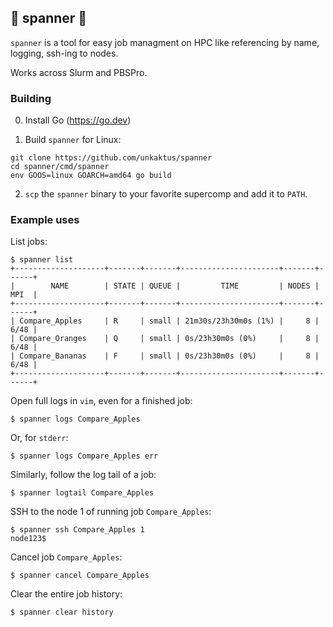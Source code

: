 ## 🔧 spanner 🔧

`spanner` is a tool for easy job managment on HPC like referencing by name, logging,  ssh-ing to nodes.

Works across Slurm and PBSPro.

### Building

0. Install Go (https://go.dev)

1. Build `spanner` for Linux:
```shell
git clone https://github.com/unkaktus/spanner
cd spanner/cmd/spanner
env GOOS=linux GOARCH=amd64 go build
```
2. `scp` the `spanner` binary to your favorite supercomp and add it to `PATH`.


### Example uses

List jobs:

```shell
$ spanner list
+--------------------+-------+-------+----------------------+-------+------+
|        NAME        | STATE | QUEUE |         TIME         | NODES | MPI  |
+--------------------+-------+-------+----------------------+-------+------+
| Compare_Apples     | R     | small | 21m30s/23h30m0s (1%) |     8 | 6/48 |
| Compare_Oranges    | Q     | small | 0s/23h30m0s (0%)     |     8 | 6/48 |
| Compare_Bananas    | F     | small | 0s/23h30m0s (0%)     |     8 | 6/48 |
+--------------------+-------+-------+----------------------+-------+------+
```

Open full logs in `vim`, even for a finished job:

```shell
$ spanner logs Compare_Apples
```

Or, for `stderr`:

```shell
$ spanner logs Compare_Apples err
```


Similarly, follow the log tail of a job:

```shell
$ spanner logtail Compare_Apples
```


SSH to the node 1 of running job `Compare_Apples`:

```shell
$ spanner ssh Compare_Apples 1
node123$
```

Cancel job `Compare_Apples`:

```shell
$ spanner cancel Compare_Apples
```

Clear the entire job history:

```shell
$ spanner clear history
```